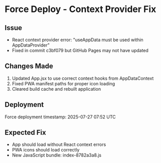# Force Deploy - Context Provider Fix

## Issue
- React context provider error: "useAppData must be used within AppDataProvider"
- Fixed in commit c3bf079 but GitHub Pages may not have updated

## Changes Made
1. Updated App.jsx to use correct context hooks from AppDataContext
2. Fixed PWA manifest paths for proper icon loading
3. Cleared build cache and rebuilt application

## Deployment
Force deployment timestamp: 2025-07-27 07:52 UTC

## Expected Fix
- App should load without React context errors
- PWA icons should load correctly
- New JavaScript bundle: index-8782a3a8.js